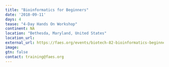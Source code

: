 ```yaml
---
title: "Bioinformatics for Beginners"
date: '2018-09-11'
days: 4
tease: "4-Day Hands On Workshop"
continent: NA
location: "Bethesda, Maryland, United States"
location_url:
external_url: https://faes.org/events/biotech-82-bioinformatics-beginners-4-day-hands-workshop-4
image: 
gtn: false
contact: training@faes.org
---
```

